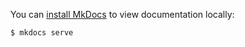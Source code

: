 You can [install MkDocs](https://www.mkdocs.org/#installation) to view documentation locally:

```bash
$ mkdocs serve
```